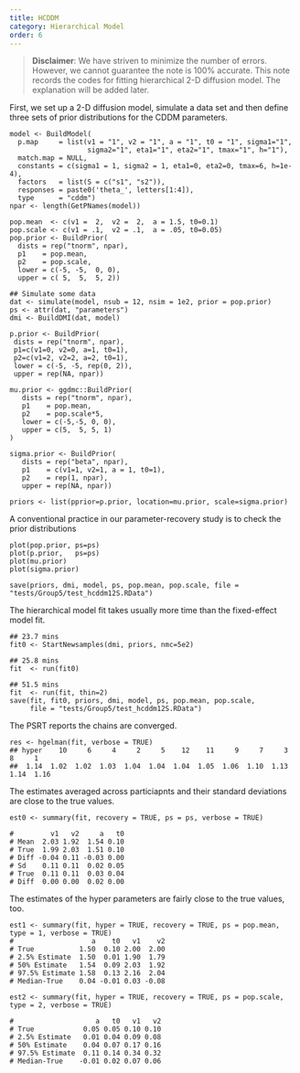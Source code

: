 ```yaml
---
title: HCDDM 
category: Hierarchical Model
order: 6
---
```


> **Disclaimer**: We have striven to minimize the number of errors. However, we cannot guarantee the note is 100% accurate. This note records the codes for fitting hierarchical 2-D diffusion model. The explanation will be added later.

First, we set up a 2-D diffusion model, simulate a data set and then define three sets of prior distributions for the CDDM parameters.  

```
model <- BuildModel(
  p.map     = list(v1 = "1", v2 = "1", a = "1", t0 = "1", sigma1="1",
                   sigma2="1", eta1="1", eta2="1", tmax="1", h="1"),
  match.map = NULL,
  constants = c(sigma1 = 1, sigma2 = 1, eta1=0, eta2=0, tmax=6, h=1e-4),
  factors   = list(S = c("s1", "s2")),
  responses = paste0('theta_', letters[1:4]),
  type      = "cddm")
npar <- length(GetPNames(model))

pop.mean  <- c(v1 =  2,  v2 =  2,  a = 1.5, t0=0.1)
pop.scale <- c(v1 = .1,  v2 = .1,  a = .05, t0=0.05)
pop.prior <- BuildPrior(
  dists = rep("tnorm", npar),
  p1    = pop.mean,
  p2    = pop.scale,
  lower = c(-5, -5,  0, 0),
  upper = c( 5,  5,  5, 2))

## Simulate some data
dat <- simulate(model, nsub = 12, nsim = 1e2, prior = pop.prior)
ps <- attr(dat, "parameters")
dmi <- BuildDMI(dat, model)

p.prior <- BuildPrior(
 dists = rep("tnorm", npar),
 p1=c(v1=0, v2=0, a=1, t0=1),
 p2=c(v1=2, v2=2, a=2, t0=1),
 lower = c(-5, -5, rep(0, 2)),
 upper = rep(NA, npar))

mu.prior <- ggdmc::BuildPrior(
   dists = rep("tnorm", npar),
   p1    = pop.mean,
   p2    = pop.scale*5,
   lower = c(-5,-5, 0, 0),
   upper = c(5,  5, 5, 1)
)

sigma.prior <- BuildPrior(
   dists = rep("beta", npar),
   p1    = c(v1=1, v2=1, a = 1, t0=1),
   p2    = rep(1, npar),
   upper = rep(NA, npar))

priors <- list(pprior=p.prior, location=mu.prior, scale=sigma.prior)

```

A conventional practice in our parameter-recovery study is to check the prior distributions 

```
plot(pop.prior, ps=ps)
plot(p.prior,   ps=ps)
plot(mu.prior)
plot(sigma.prior)

save(priors, dmi, model, ps, pop.mean, pop.scale, file = "tests/Group5/test_hcddm12S.RData")
```

The hierarchical model fit takes usually more time than the fixed-effect model fit.

```
## 23.7 mins
fit0 <- StartNewsamples(dmi, priors, nmc=5e2)

## 25.8 mins
fit  <- run(fit0)

## 51.5 mins
fit  <- run(fit, thin=2)
save(fit, fit0, priors, dmi, model, ps, pop.mean, pop.scale,
     file = "tests/Group5/test_hcddm12S.RData")
```

The PSRT reports the chains are converged.

```
res <- hgelman(fit, verbose = TRUE)
## hyper    10     6     4     2     5    12    11     9     7     3     8     1 
##  1.14  1.02  1.02  1.03  1.04  1.04  1.04  1.05  1.06  1.10  1.13  1.14  1.16 
```

The estimates averaged across particiapnts and their standard deviations are close to the true values.

```
est0 <- summary(fit, recovery = TRUE, ps = ps, verbose = TRUE)

#         v1   v2     a   t0
# Mean  2.03 1.92  1.54 0.10
# True  1.99 2.03  1.51 0.10
# Diff -0.04 0.11 -0.03 0.00
# Sd    0.11 0.11  0.02 0.05
# True  0.11 0.11  0.03 0.04
# Diff  0.00 0.00  0.02 0.00
```

The estimates of the hyper parameters are fairly close to the true values, too.
```
est1 <- summary(fit, hyper = TRUE, recovery = TRUE, ps = pop.mean,  type = 1, verbose = TRUE)
#                   a    t0   v1    v2
# True           1.50  0.10 2.00  2.00
# 2.5% Estimate  1.50  0.01 1.90  1.79
# 50% Estimate   1.54  0.09 2.03  1.92
# 97.5% Estimate 1.58  0.13 2.16  2.04
# Median-True    0.04 -0.01 0.03 -0.08

```

```
est2 <- summary(fit, hyper = TRUE, recovery = TRUE, ps = pop.scale, type = 2, verbose = TRUE)

#                    a   t0   v1   v2
# True            0.05 0.05 0.10 0.10
# 2.5% Estimate   0.01 0.04 0.09 0.08
# 50% Estimate    0.04 0.07 0.17 0.16
# 97.5% Estimate  0.11 0.14 0.34 0.32
# Median-True    -0.01 0.02 0.07 0.06
```
